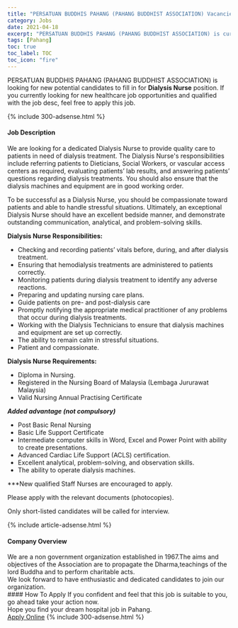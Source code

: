 ```yaml
---
title: "PERSATUAN BUDDHIS PAHANG (PAHANG BUDDHIST ASSOCIATION) Vacancies Dialysis Nurse" 
category: Jobs 
date: 2021-04-18 
excerpt: "PERSATUAN BUDDHIS PAHANG (PAHANG BUDDHIST ASSOCIATION) is currently looking for suitable person to fill in the Dialysis Nurse which positioned at Pahang" 
tags: [Pahang] 
toc: true 
toc_label: TOC 
toc_icon: "fire" 
--- 
```


<p>PERSATUAN BUDDHIS PAHANG (PAHANG BUDDHIST ASSOCIATION) is looking for new potential candidates to fill in for <b>Dialysis Nurse</b> position. If you currently looking for new healthcare job opportunities and qualified with the job desc, feel free to apply this job.
</p>{% include 300-adsense.html %} 
<div><div><h4>Job Description</h4></div><div><div><span><div><p>We are looking for a dedicated Dialysis Nurse to provide quality care to patients in need of dialysis treatment. The Dialysis Nurse's responsibilities include referring patients to Dieticians, Social Workers, or vascular access centers as required, evaluating patients&#8217; lab results, and answering patients&#8217; questions regarding dialysis treatments. You should also ensure that the dialysis machines and equipment are in good working order.</p><p>To be successful as a Dialysis Nurse, you should be compassionate toward patients and able to handle stressful situations. Ultimately, an exceptional Dialysis Nurse should have an excellent bedside manner, and demonstrate outstanding communication, analytical, and problem-solving skills.</p><p><strong>Dialysis Nurse Responsibilities:</strong></p><ul><li>Checking and recording patients&#8217; vitals before, during, and after dialysis treatment.</li><li>Ensuring that hemodialysis treatments are administered to patients correctly.</li><li>Monitoring patients during dialysis treatment to identify any adverse reactions.</li><li>Preparing and updating nursing care plans.</li><li><span>Guide patients on pre- and post-dialysis care</span></li><li>Promptly notifying the appropriate medical practitioner of any problems that occur during dialysis treatments.</li><li>Working with the Dialysis Technicians to ensure that dialysis machines and equipment are set up correctly.</li><li>The ability to remain calm in stressful situations.</li><li>Patient and compassionate.</li></ul><p><strong>Dialysis Nurse Requirements:</strong></p><ul><li>Diploma in Nursing.</li><li>Registered in the Nursing Board of Malaysia (Lembaga Jururawat Malaysia)</li><li>Valid Nursing Annual Practising Certificate</li></ul><p><strong><em>Added advantage (not compulsory)</em></strong></p><ul><li>Post Basic Renal Nursing</li><li>Basic Life Support Certificate</li><li>Intermediate computer skills in Word, Excel and Power Point with ability to create presentations.</li><li>Advanced Cardiac Life Support (ACLS) certification.</li><li>Excellent analytical, problem-solving, and observation skills.</li><li>The ability to operate dialysis machines.</li></ul><p>***New qualified Staff Nurses are encouraged to apply.</p><p>Please apply with the relevant documents (photocopies).</p><p>Only short-listed candidates will be called for interview.</p></div></span></div></div></div> 
{% include article-adsense.html %} 
<div><div><h4>Company Overview</h4></div><div><div><span><div><div>We are a non government organization established in 1967.The aims and objectives of the Association are to propagate the Dharma,teachings of the lord Buddha and to perform charitable acts.&#160;</div>
<div>We look forward to have enthusiastic and dedicated candidates to join our organization.</div></div></span></div></div></div> 
#### How To Apply 
If you confident and feel that this job is suitable to you, go ahead take your action now. <br/> 
Hope you find your dream hospital job in Pahang. <br/> 
<a href="https://www.jobstreet.com.my/en/job/dialysis-nurse-4539726?jobId=jobstreet-my-job-4539726" class="btn btn--warning" target="_blank" rel="nofollow noopenner">Apply Online</a> 
{% include 300-adsense.html %} 